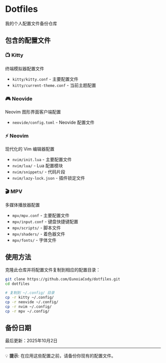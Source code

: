 # Dotfiles

我的个人配置文件备份仓库

## 包含的配置文件

### 📺 Kitty
终端模拟器配置文件
- `kitty/kitty.conf` - 主要配置文件
- `kitty/current-theme.conf` - 当前主题配置

### 🎮 Neovide
Neovim 图形界面客户端配置
- `neovide/config.toml` - Neovide 配置文件

### ⚡ Neovim
现代化的 Vim 编辑器配置
- `nvim/init.lua` - 主要配置文件
- `nvim/lua/` - Lua 配置模块
- `nvim/snippets/` - 代码片段
- `nvim/lazy-lock.json` - 插件锁定文件

### 🎬 MPV
多媒体播放器配置
- `mpv/mpv.conf` - 主要配置文件
- `mpv/input.conf` - 键盘快捷键配置
- `mpv/scripts/` - 脚本文件
- `mpv/shaders/` - 着色器文件
- `mpv/fonts/` - 字体文件

## 使用方法

克隆此仓库并将配置文件复制到相应的配置目录：

```bash
git clone https://github.com/EunoiaCody/dotfiles.git
cd dotfiles

# 复制到 ~/.config/ 目录
cp -r kitty ~/.config/
cp -r neovide ~/.config/
cp -r nvim ~/.config/
cp -r mpv ~/.config/
```

## 备份日期

最后更新：2025年10月2日

---

💡 **提示**: 在应用这些配置之前，请备份你现有的配置文件。